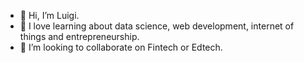 - 👋 Hi, I’m Luigi.
- 💞️ I love learning about data science, web development, internet of
things and entrepreneurship.
- 👀 I’m looking to collaborate on Fintech or Edtech.
